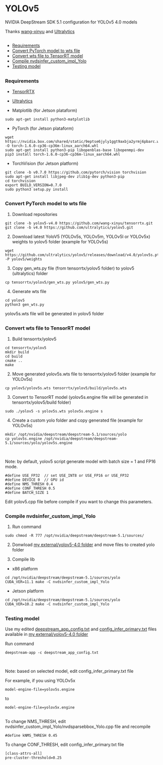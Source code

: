 # YOLOv5
NVIDIA DeepStream SDK 5.1 configuration for YOLOv5 4.0 models

Thanks [wang-xinyu](https://github.com/wang-xinyu/tensorrtx) and [Ultralytics](https://github.com/ultralytics/yolov5)

##

* [Requirements](#requirements)
* [Convert PyTorch model to wts file](#convert-pytorch-model-to-wts-file)
* [Convert wts file to TensorRT model](#convert-wts-file-to-tensorrt-model)
* [Compile nvdsinfer_custom_impl_Yolo](#compile-nvdsinfer_custom_impl_yolo)
* [Testing model](#testing-model)

##

### Requirements
* [TensorRTX](https://github.com/wang-xinyu/tensorrtx/blob/master/tutorials/install.md)

* [Ultralytics](https://github.com/ultralytics/yolov5/blob/v4.0/requirements.txt)

* Matplotlib (for Jetson plataform)
```
sudo apt-get install python3-matplotlib
```

* PyTorch (for Jetson plataform)
```
wget https://nvidia.box.com/shared/static/9eptse6jyly1ggt9axbja2yrmj6pbarc.whl -O torch-1.6.0-cp36-cp36m-linux_aarch64.whl
sudo apt-get install python3-pip libopenblas-base libopenmpi-dev
pip3 install torch-1.6.0-cp36-cp36m-linux_aarch64.whl
```

* TorchVision (for Jetson platform)
```
git clone -b v0.7.0 https://github.com/pytorch/vision torchvision
sudo apt-get install libjpeg-dev zlib1g-dev python3-pip
cd torchvision
export BUILD_VERSION=0.7.0
sudo python3 setup.py install
```

##

### Convert PyTorch model to wts file
1. Download repositories
```
git clone -b yolov5-v4.0 https://github.com/wang-xinyu/tensorrtx.git
git clone -b v4.0 https://github.com/ultralytics/yolov5.git
```

2. Download latest YoloV5 (YOLOv5s, YOLOv5m, YOLOv5l or YOLOv5x) weights to yolov5 folder (example for YOLOv5s)
```
wget https://github.com/ultralytics/yolov5/releases/download/v4.0/yolov5s.pt -P yolov5/weights
```

3. Copy gen_wts.py file (from tensorrtx/yolov5 folder) to yolov5 (ultralytics) folder
```
cp tensorrtx/yolov5/gen_wts.py yolov5/gen_wts.py
```

4. Generate wts file
```
cd yolov5
python3 gen_wts.py
```

yolov5s.wts file will be generated in yolov5 folder

##

### Convert wts file to TensorRT model
1. Build tensorrtx/yolov5
```
cd tensorrtx/yolov5
mkdir build
cd build
cmake ..
make
```

2. Move generated yolov5s.wts file to tensorrtx/yolov5 folder (example for YOLOv5s)
```
cp yolov5/yolov5s.wts tensorrtx/yolov5/build/yolov5s.wts
```

3. Convert to TensorRT model (yolov5s.engine file will be generated in tensorrtx/yolov5/build folder)
```
sudo ./yolov5 -s yolov5s.wts yolov5s.engine s
```

4. Create a custom yolo folder and copy generated file (example for YOLOv5s)
```
mkdir /opt/nvidia/deepstream/deepstream-5.1/sources/yolo
cp yolov5s.engine /opt/nvidia/deepstream/deepstream-5.1/sources/yolo/yolov5s.engine
```

<br />

Note: by default, yolov5 script generate model with batch size = 1 and FP16 mode.
```
#define USE_FP32  // set USE_INT8 or USE_FP16 or USE_FP32
#define DEVICE 0  // GPU id
#define NMS_THRESH 0.4
#define CONF_THRESH 0.5
#define BATCH_SIZE 1
```
Edit yolov5.cpp file before compile if you want to change this parameters.

##

### Compile nvdsinfer_custom_impl_Yolo
1. Run command
```
sudo chmod -R 777 /opt/nvidia/deepstream/deepstream-5.1/sources/
```

2. Donwload [my external/yolov5-4.0 folder](https://github.com/marcoslucianops/DeepStream-Yolo/tree/master/external/yolov5-4.0) and move files to created yolo folder

3. Compile lib

* x86 platform
```
cd /opt/nvidia/deepstream/deepstream-5.1/sources/yolo
CUDA_VER=11.1 make -C nvdsinfer_custom_impl_Yolo
```

* Jetson platform
```
cd /opt/nvidia/deepstream/deepstream-5.1/sources/yolo
CUDA_VER=10.2 make -C nvdsinfer_custom_impl_Yolo
```

##

### Testing model
Use my edited [deepstream_app_config.txt](https://raw.githubusercontent.com/marcoslucianops/DeepStream-Yolo/master/external/yolov5-4.0/deepstream_app_config.txt) and [config_infer_primary.txt](https://raw.githubusercontent.com/marcoslucianops/DeepStream-Yolo/master/external/yolov5-4.0/config_infer_primary.txt) files available in [my external/yolov5-4.0 folder](https://github.com/marcoslucianops/DeepStream-Yolo/tree/master/external/yolov5-4.0)

Run command
```
deepstream-app -c deepstream_app_config.txt
```

<br />

Note: based on selected model, edit config_infer_primary.txt file

For example, if you using YOLOv5x

```
model-engine-file=yolov5s.engine
```

to

```
model-engine-file=yolov5x.engine
```

##

To change NMS_THRESH, edit nvdsinfer_custom_impl_Yolo/nvdsparsebbox_Yolo.cpp file and recompile

```
#define kNMS_THRESH 0.45
```

To change CONF_THRESH, edit config_infer_primary.txt file

```
[class-attrs-all]
pre-cluster-threshold=0.25
```
